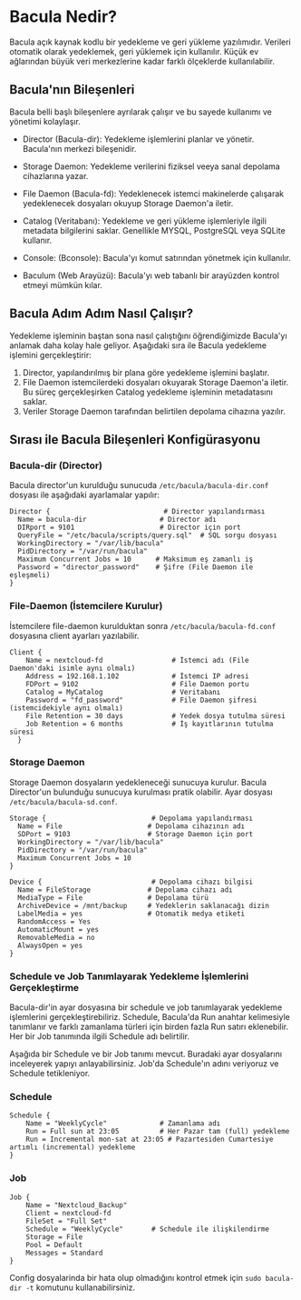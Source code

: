 # Bacula Nedir?

Bacula açık kaynak kodlu bir yedekleme ve geri yükleme yazılımıdır. Verileri otomatik olarak yedeklemek, geri yüklemek için kullanılır. Küçük ev ağlarından büyük veri merkezlerine kadar farklı ölçeklerde kullanılabilir.

## Bacula'nın Bileşenleri

Bacula belli başlı bileşenlere ayrılarak çalışır ve bu sayede kullanımı ve yönetimi kolaylaşır.

- Director (Bacula-dir): Yedekleme işlemlerini planlar ve yönetir. Bacula'nın merkezi bileşenidir.

- Storage Daemon: Yedekleme verilerini fiziksel veeya sanal depolama cihazlarına yazar.

- File Daemon (Bacula-fd): Yedeklenecek istemci makinelerde çalışarak yedeklenecek dosyaları okuyup Storage Daemon'a iletir.

- Catalog (Veritabanı): Yedekleme ve geri yükleme işlemleriyle ilgili metadata bilgilerini saklar. Genellikle MYSQL, PostgreSQL veya SQLite kullanır.

- Console: (Bconsole): Bacula'yı komut satırından yönetmek için kullanılır.

- Baculum (Web Arayüzü): Bacula'yı web tabanlı bir arayüzden kontrol etmeyi mümkün kılar.

## Bacula Adım Adım Nasıl Çalışır?

Yedekleme işleminin baştan sona nasıl çalıştığını öğrendiğimizde Bacula'yı anlamak daha kolay hale geliyor. Aşağıdaki sıra ile Bacula yedekleme işlemini gerçekleştirir:

1. Director, yapılandırılmış bir plana göre yedekleme işlemini başlatır.
2. File Daemon istemcilerdeki dosyaları okuyarak Storage Daemon'a iletir. Bu süreç gerçekleşirken Catalog yedekleme işleminin metadatasını saklar.
3. Veriler Storage Daemon tarafından belirtilen depolama cihazına yazılır.

## Sırası ile Bacula Bileşenleri Konfigürasyonu

### Bacula-dir (Director)

Bacula director'un kurulduğu sunucuda `/etc/bacula/bacula-dir.conf` dosyası ile aşağıdaki ayarlamalar yapılır: 

```
Director {                            # Director yapılandırması
  Name = bacula-dir                  # Director adı
  DIRport = 9101                     # Director için port
  QueryFile = "/etc/bacula/scripts/query.sql"  # SQL sorgu dosyası
  WorkingDirectory = "/var/lib/bacula"
  PidDirectory = "/var/run/bacula"
  Maximum Concurrent Jobs = 10      # Maksimum eş zamanlı iş
  Password = "director_password"    # Şifre (File Daemon ile eşleşmeli)
}
```

### File-Daemon (İstemcilere Kurulur)

İstemcilere file-daemon kurulduktan sonra `/etc/bacula/bacula-fd.conf` dosyasına client ayarları yazılabilir.

```
Client {
    Name = nextcloud-fd                 # İstemci adı (File Daemon'daki isimle aynı olmalı)
    Address = 192.168.1.102             # İstemci IP adresi
    FDPort = 9102                       # File Daemon portu
    Catalog = MyCatalog                 # Veritabanı
    Password = "fd_password"            # File Daemon şifresi (istemcidekiyle aynı olmalı)
    File Retention = 30 days            # Yedek dosya tutulma süresi
    Job Retention = 6 months            # İş kayıtlarının tutulma süresi
  }
```

### Storage Daemon

Storage Daemon dosyaların yedekleneceği sunucuya kurulur. Bacula Director'un bulunduğu sunucuya kurulması pratik olabilir. Ayar dosyası `/etc/bacula/bacula-sd.conf`.

```
Storage {                          # Depolama yapılandırması
  Name = File                     # Depolama cihazının adı
  SDPort = 9103                   # Storage Daemon için port
  WorkingDirectory = "/var/lib/bacula"
  PidDirectory = "/var/run/bacula"
  Maximum Concurrent Jobs = 10
}

Device {                           # Depolama cihazı bilgisi
  Name = FileStorage              # Depolama cihazı adı
  MediaType = File                # Depolama türü
  ArchiveDevice = /mnt/backup     # Yedeklerin saklanacağı dizin
  LabelMedia = yes                # Otomatik medya etiketi
  RandomAccess = Yes
  AutomaticMount = yes
  RemovableMedia = no
  AlwaysOpen = yes
}
```

### Schedule ve Job Tanımlayarak Yedekleme İşlemlerini Gerçekleştirme

Bacula-dir'in ayar dosyasına bir schedule ve job tanımlayarak yedekleme işlemlerini gerçekleştirebiliriz. Schedule, Bacula'da Run anahtar kelimesiyle tanımlanır ve farklı zamanlama türleri için birden fazla Run satırı eklenebilir. Her bir Job tanımında ilgili Schedule adı belirtilir.

Aşağıda bir Schedule ve bir Job tanımı mevcut. Buradaki ayar dosyalarını inceleyerek yapıyı anlayabilirsiniz. Job'da Schedule'ın adını veriyoruz ve Schedule tetikleniyor.

### Schedule

```
Schedule {
    Name = "WeeklyCycle"             # Zamanlama adı
    Run = Full sun at 23:05          # Her Pazar tam (full) yedekleme
    Run = Incremental mon-sat at 23:05 # Pazartesiden Cumartesiye artımlı (incremental) yedekleme
}
```

### Job

```
Job {
    Name = "Nextcloud_Backup"
    Client = nextcloud-fd
    FileSet = "Full Set"
    Schedule = "WeeklyCycle"       # Schedule ile ilişkilendirme
    Storage = File
    Pool = Default
    Messages = Standard
}
```

Config dosyalarinda bir hata olup olmadığını kontrol etmek için `sudo bacula-dir -t` komutunu kullanabilirsiniz.